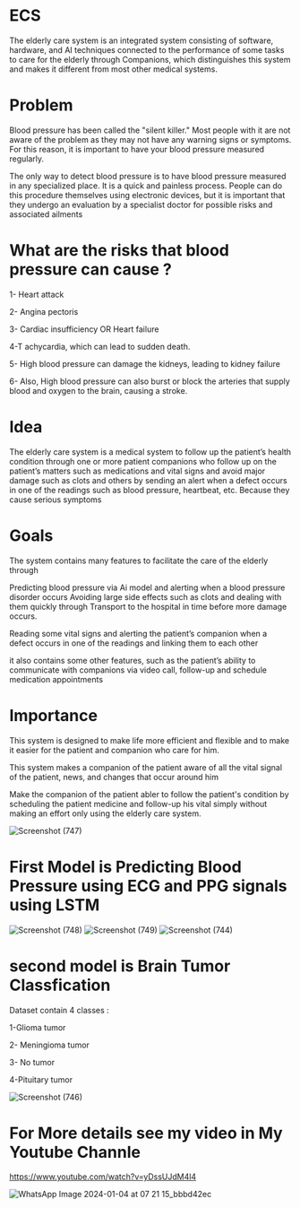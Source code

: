 # ECS
The elderly care system is an integrated system consisting of software, hardware, and AI techniques connected to the performance of some tasks to care for the elderly through Companions, which distinguishes this system and makes it different from most other medical systems.

# Problem
Blood pressure has been called the "silent killer." Most people with it are not aware of the problem as they may not have any warning signs or symptoms. 
For this reason, it is important to have your blood pressure measured regularly.

The only way to detect blood pressure is to have blood pressure measured in any specialized place. It is a quick and painless process. 
People can do this procedure themselves using electronic devices, but it is important that they undergo an evaluation by a specialist doctor for possible risks and associated ailments

# What are the risks that blood pressure can cause ?
1- Heart attack

2- Angina pectoris

3- Cardiac insufficiency OR Heart failure

4-T achycardia, which can lead to sudden death.

5- High blood pressure can damage the kidneys, leading to kidney failure

6- Also, High blood pressure can also burst or block the arteries that supply blood and oxygen to the brain, causing a stroke.

# Idea

The elderly care system is a medical system to follow up the patient’s health condition through one or more patient companions who follow up on the patient’s matters such as medications and vital signs and avoid major damage such as clots and others by sending an alert when a defect occurs in one of the readings such as blood pressure, heartbeat, etc. 
Because they cause serious symptoms 

# Goals

The system contains many features to facilitate the care of the elderly through

Predicting blood pressure via Ai model and alerting when a blood pressure disorder occurs Avoiding large side effects such as clots and dealing with them quickly through Transport to the hospital in time before more damage occurs.

Reading some vital signs and alerting the patient’s companion when a defect occurs in one of the readings and linking them to each other

it also contains some other features, such as the patient’s ability to communicate with companions via video call, follow-up and schedule medication appointments


# Importance
This system is designed to make life more efficient and flexible and to make it easier for the patient and companion who care for him.

This system makes a companion of the patient aware of all the vital signal of the patient, news, and changes that occur around him 

Make the companion of the patient abler to follow the patient's condition by scheduling the patient medicine and follow-up his vital simply without making an effort only using the elderly care system.

![Screenshot (747)](https://github.com/Norhanzeid/Graduation-Project/assets/88601623/8dece658-42c2-4f56-a27c-3d2fd59d357b)

# First Model is Predicting Blood Pressure using ECG and PPG signals using LSTM 
![Screenshot (748)](https://github.com/Norhanzeid/Graduation-Project/assets/88601623/4c33e952-73de-452a-bf23-f4bb5d6fc166)
![Screenshot (749)](https://github.com/Norhanzeid/Graduation-Project/assets/88601623/955057e1-1128-4371-ba31-c5bf580da222)
![Screenshot (744)](https://github.com/Norhanzeid/Graduation-Project/assets/88601623/93800758-f96a-49a7-a320-f0cabde225ba)


# second model is Brain Tumor Classfication

Dataset contain 4 classes :

1-Glioma tumor

2- Meningioma tumor

3- No tumor

4-Pituitary tumor

![Screenshot (746)](https://github.com/Norhanzeid/Graduation-Project/assets/88601623/34b9d65a-2dfa-4e1d-8e8d-b6ce3717fd45)

# For More details see my video in My Youtube Channle

https://www.youtube.com/watch?v=yDssUJdM4l4

![WhatsApp Image 2024-01-04 at 07 21 15_bbbd42ec](https://github.com/Norhanzeid/Graduation-Project/assets/88601623/7baae0b3-59b7-4be1-b7ba-49747b0ca903)

